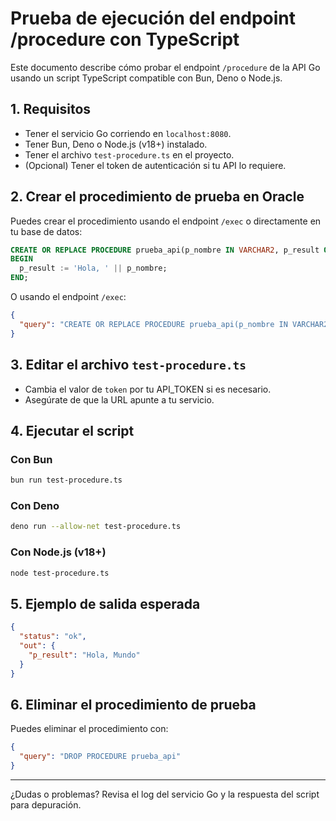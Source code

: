 # Prueba de ejecución del endpoint /procedure con TypeScript

Este documento describe cómo probar el endpoint `/procedure` de la API Go usando un script TypeScript compatible con Bun, Deno o Node.js.

## 1. Requisitos
- Tener el servicio Go corriendo en `localhost:8080`.
- Tener Bun, Deno o Node.js (v18+) instalado.
- Tener el archivo `test-procedure.ts` en el proyecto.
- (Opcional) Tener el token de autenticación si tu API lo requiere.

## 2. Crear el procedimiento de prueba en Oracle
Puedes crear el procedimiento usando el endpoint `/exec` o directamente en tu base de datos:

```sql
CREATE OR REPLACE PROCEDURE prueba_api(p_nombre IN VARCHAR2, p_result OUT VARCHAR2) AS
BEGIN
  p_result := 'Hola, ' || p_nombre;
END;
```

O usando el endpoint `/exec`:

```json
{
  "query": "CREATE OR REPLACE PROCEDURE prueba_api(p_nombre IN VARCHAR2, p_result OUT VARCHAR2) AS BEGIN p_result := 'Hola, ' || p_nombre; END;"
}
```

## 3. Editar el archivo `test-procedure.ts`
- Cambia el valor de `token` por tu API_TOKEN si es necesario.
- Asegúrate de que la URL apunte a tu servicio.

## 4. Ejecutar el script

### Con Bun
```sh
bun run test-procedure.ts
```

### Con Deno
```sh
deno run --allow-net test-procedure.ts
```

### Con Node.js (v18+)
```sh
node test-procedure.ts
```

## 5. Ejemplo de salida esperada

```json
{
  "status": "ok",
  "out": {
    "p_result": "Hola, Mundo"
  }
}
```

## 6. Eliminar el procedimiento de prueba
Puedes eliminar el procedimiento con:

```json
{
  "query": "DROP PROCEDURE prueba_api"
}
```

---

¿Dudas o problemas? Revisa el log del servicio Go y la respuesta del script para depuración.
